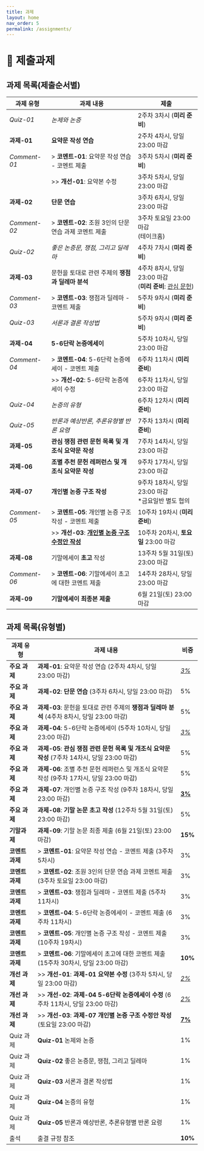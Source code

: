 ```yaml
---
title: 과제
layout: home
nav_order: 5
permalink: /assignments/
---
```


<style>
  h3 { color:rgb(174, 125, 46); }
</style>

# 📢 제출과제

## 과제 목록(제출순서별)


| 과제 유형          | 과제 내용 | 제출 |
|--------------|-----------|-----------|
| *Quiz-01* | *논제와 논증* | 2주차 3차시 (**미리 준비**) |
| **과제-01**  | **요약문 작성 연습**  |2주차 4차시, 당일 23:00 마감 |
|*Comment-01* | > **코멘트-01**: 요약문 작성 연습 - 코멘트 제출  |3주차 5차시 (**미리 준비**)|
|   | >> **개선-01**: 요약본 수정  | 3주차 5차시, 당일 23:00 마감|
| **과제-02**  | **단문 연습**  | 3주차 6차시, 당일 23:00 마감|
| *Comment-02* | > **코멘트-02**: 조원 3인의 단문 연습 과제 코멘트 제출 | 3주차 토요일 23:00 마감<br>(테이크홈)  |
| *Quiz-02*      |  *좋은 논증문, 쟁점, 그리고 딜레마* |4주차 7차시 (**미리 준비**)|
| **과제-03**   | 문헌을 토대로 관련 주제의 **쟁점과 딜레마 분석**  | 4주차 8차시, 당일 23:00 마감<br>(**미리 준비**: <ins>관심 문헌</ins>)|
| *Comment-03* | > **코멘트-03**: 쟁점과 딜레마 - 코멘트 제출  |5주차 9차시  (**미리 준비**)|
| *Quiz-03*     |  *서론과 결론 작성법* | 5주차 9차시 (**미리 준비**)|
| **과제-04** | **5-6단락 논증에세이** |5주차 10차시, 당일 23:00 마감  |
|  *Comment-04*  | > **코멘트-04**: 5-6단락 논증에세이 - 코멘트 제출 |  6주차 11차시  (**미리 준비**)|
| | >> **개선-02**: 5-6단락 논증에세이 수정  |6주차 11차시, 당일 23:00 마감 |
| *Quiz-04*    | *논증의 유형* | 6주차 12차시 (**미리 준비**)|
| *Quiz-05*      | *반론과 예상반론, 추론유형별 반론 요령* | 7주차 13차시 (**미리 준비**) |
| **과제-05** | **관심 쟁점 관련 문헌 목록 및 개조식 요약문 작성** |7주차 14차시, 당일 23:00 마감  |
| **과제-06**| **조별 추천 문헌 레퍼런스 및 개조식 요약문 작성**  | 9주차 17차시, 당일 23:00 마감|
| **과제-07** |  **개인별 논증 구조 작성**  | 9주차 18차시, 당일 23:00 마감 <br> *금요일반 별도 협의|
|  *Comment-05*  | > **코멘트-05**: 개인별 논증 구조 작성 - 코멘트 제출  |10주차 19차시  (**미리 준비**)|
| | >> **개선-03**: <ins>**개인별 논증 구조 수정안 작성**</ins>  |10주차 20차시, **토요일** 23:00 마감 |
| **과제-08** | 기말에세이 **초고** 작성  |13주차 5월 31일(토) 23:00 마감 |
| *Comment-06*  | > **코멘트-06**: 기말에세이 초고에 대한 코멘트 제출  | 14주차 28차시, 당일 23:00 마감|
| **과제-09**     | **기말에세이 최종본 제출**  | 6월 21일(토) 23:00 마감|


## 과제 목록(유형별)

| 과제 유형          | 과제 내용 | 비중  | 
|-------------------|-----------------------|---| 
| **주요 과제**   | **과제-01**: 요약문 작성 연습 (2주차 4차시, 당일 23:00 마감) |<ins>*3%*</ins> | 
| **주요 과제**   | **과제-02**: **단문 연습** (3주차 6차시, 당일 23:00 마감) |5%  | 
| **주요 과제**   | **과제-03**: 문헌을 토대로 관련 주제의 **쟁점과 딜레마 분석** (4주차 8차시, 당일 23:00 마감) |5%  | 
| **주요 과제**    | **과제-04**: 5-6단락 논증에세이 (5주차 10차시, 당일 23:00 마감) |<ins>*3%*</ins>  | 
| **주요 과제**   | **과제-05**: **관심 쟁점 관련 문헌 목록 및 개조식 요약문 작성** (7주차 14차시, 당일 23:00 마감) |5%  | 
| **주요 과제**   | **과제-06**: 조별 추천 문헌 레퍼런스 및 개조식 요약문 작성 (9주차 17차시, 당일 23:00 마감) |5%  | 
| **주요 과제**    | **과제-07**: 개인별 논증 구조 작성 (9주차 18차시, 당일 23:00 마감) | <ins>**3%**</ins>  | 
| **주요 과제**   | **과제-08**: **기말 논문 초고 작성** (12주차 5월 31일(토) 23:00 마감) |5%  | 
| **기말과제**      | **과제-09**: 기말 논문 최종 제출 (6월 21일(토) 23:00 마감) |**15%**  | 
| **코멘트 과제**    | > **코멘트-01**: 요약문 작성 연습 - 코멘트 제출 (3주차 5차시) | 3% | 
| **코멘트 과제**   | > **코멘트-02**: 조원 3인의 단문 연습 과제 코멘트 제출 (3주차 토요일 23:00 마감) | 3% | 
| **코멘트 과제**     | > **코멘트-03**: 쟁점과 딜레마 - 코멘트 제출 (5주차 11차시) | 3% | 
| **코멘트 과제**     | > **코멘트-04**: 5-6단락 논증에세이 - 코멘트 제출 (6주차 11차시) | 3% | 
| **코멘트 과제**     | > **코멘트-05**: 개인별 논증 구조 작성 - 코멘트 제출 (10주차 19차시) | 3% | 
| **코멘트 과제**    | > **코멘트-06**: 기말에세이 초고에 대한 코멘트 제출 (15주차 30차시, 당일 23:00 마감) | **10%**  | 
| **개선 과제**   | >> **개선-01**: **과제-01 요약본 수정** (3주차 5차시, 당일 23:00 마감) | <ins>*2%*</ins>  | 
| **개선 과제**   | >> **개선-02**: **과제-04 5-6단락 논증에세이 수정** (6주차 11차시, 당일 23:00 마감) | <ins>*2%*</ins> |
| **개선 과제**   | >> **개선-03**: **과제-07 개인별 논증 구조 수정안 작성** (토요일 23:00 마감) | <ins>**7%**</ins>  | 
| Quiz 과제      | **Quiz-01** 논제와 논증 | 1%  | 
| Quiz 과제       | **Quiz-02** 좋은 논증문, 쟁점, 그리고 딜레마 |1%  |
| Quiz 과제       | **Quiz-03** 서론과 결론 작성법 |1%  |
| Quiz 과제       | **Quiz-04** 논증의 유형 |1%  |
| Quiz 과제       | **Quiz-05** 반론과 예상반론, 추론유형별 반론 요령 |1%  |
| 출석   | 출결 규정 참조 | **10%** |
